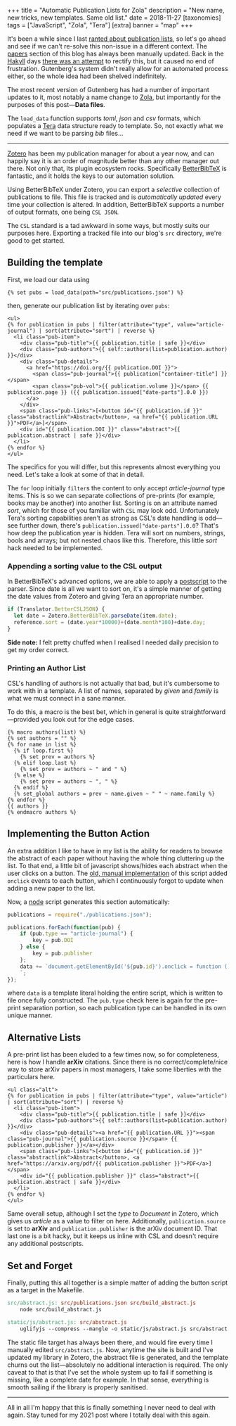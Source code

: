 +++
title = "Automatic Publication Lists for Zola"
description = "New name, new tricks, new templates. Same old list."
date = 2018-11-27
[taxonomies]
tags = ["JavaScript", "Zola", "Tera"]
[extra]
banner = "map"
+++

It's been a while since I last [ranted about publication lists](@/generating-a-publication-list-from-mulitple-ORCiDs.md), so let's go ahead and see if we can't re-solve this non-issue in a different context.
The [papers](/papers/) section of this blog has always been manually updated. Back in the [Hakyll](https://jaspervdj.be/hakyll/) days [there was an attempt](https://github.com/Libbum/AS-Hakyll/commit/28a471d594f31a80995ee06101fd6a2375b684ad) to rectify this, but it caused no end of frustration.
Gutenberg's system didn't really allow for an automated process either, so the whole idea had been shelved indefinitely.

<!-- more -->

The most recent version of Gutenberg has had a number of important updates to it, most notably a name change to [Zola](https://www.getzola.org/), but importantly for the purposes of this post&mdash;**Data files**.

The `load_data` function supports *toml*, *json* and *csv* formats, which populates a [Tera](https://tera.netlify.com/) data structure ready to template.
So, not exactly what we need if we want to be parsing *bib* files&hellip;

---

[Zotero](https://www.zotero.org/) has been my publication manager for about a year now, and can happily say it is an order of magnitude better than any other manager out there.
Not only that, its plugin ecosystem rocks.
Specifically [BetterBibTeX](https://www.zotero.org/) is fantastic, and it holds the keys to our automation solution.

Using BetterBibTeX under Zotero, you can export a *selective* collection of publications to file.
This file is tracked and is *automatically updated* every time your collection is altered.
In addition, BetterBibTeX supports a number of output formats, one being `CSL JSON`.

The `CSL` standard is a tad awkward in some ways, but mostly suits our purposes here.
Exporting a tracked file into our blog's `src` directory, we're good to get started.

## Building the template

First, we load our data using

```Jinja2
{% set pubs = load_data(path="src/publications.json") %}
```

then, generate our publication list by iterating over `pubs`:

```Jinja2
<ul>
{% for publication in pubs | filter(attribute="type", value="article-journal") | sort(attribute="sort") | reverse %}
  <li class="pub-item">
    <div class="pub-title">{{ publication.title | safe }}</div>
    <div class="pub-authors">{{ self::authors(list=publication.author) }}</div>
    <div class="pub-details">
      <a href="https://doi.org/{{ publication.DOI }}">
        <span class="pub-journal">{{ publication["container-title"] }}</span>
        <span class="pub-vol">{{ publication.volume }}</span> {{ publication.page }} ({{ publication.issued["date-parts"].0.0 }})
      </a>
    </div>
    <span class="pub-links">[<button id="{{ publication.id }}" class="abstractlink">Abstract</button>, <a href="{{ publication.URL }}">PDF</a>]</span>
    <div id="{{ publication.DOI }}" class="abstract">{{ publication.abstract | safe }}</div>
  </li>
{% endfor %}
</ul>
```

The specifics for you will differ, but this represents almost everything you need.
Let's take a look at some of that in detail.

The `for` loop initially `filter`s the content to only accept *article-journal* type items.
This is so we can separate collections of pre-prints (for example, books may be another) into another list.
Sorting is on an attribute named *sort*, which for those of you familiar with `CSL` may look odd.
Unfortunately Tera's sorting capabilities aren't as strong as CSL's date handling is odd&mdash;see further down, there's `publication.issued["date-parts"].0.0`?
That's how deep the publication year is hidden.
Tera will sort on numbers, strings, bools and arrays; but not nested chaos like this.
Therefore, this little *sort* hack needed to be implemented.

### Appending a sorting value to the CSL output

In BetterBibTeX's advanced options, we are able to apply a [postscript](https://retorque.re/zotero-better-bibtex/scripting/) to the parser.
Since date is all we want to sort on, it's a simple manner of getting the date values from Zotero and giving Tera an appropriate number.

```Typescript
if (Translator.BetterCSLJSON) {
  let date = Zotero.BetterBibTeX.parseDate(item.date);
  reference.sort = (date.year*10000)+(date.month*100)+date.day;
}
```

**Side note:** I felt pretty chuffed when I realised I needed daily precision to get my order correct.

### Printing an Author List

CSL's handling of authors is not actually that bad, but it's cumbersome to work with in a template.
A list of names, separated by *given* and *family* is what we must connect in a sane manner.

To do this, a macro is the best bet, which in general is quite straightforward&mdash;provided you look out for the edge cases.
```Jinja2
{% macro authors(list) %}
{% set authors = "" %}
{% for name in list %}
  {% if loop.first %}
    {% set prev = authors %}
  {% elif loop.last %}
    {% set prev = authors ~ " and " %}
  {% else %}
    {% set prev = authors ~ ", " %}
  {% endif %}
  {% set_global authors = prev ~ name.given ~ " " ~ name.family %}
{% endfor %}
{{ authors }}
{% endmacro authors %}
```
## Implementing the Button Action

An extra addition I like to have in my list is the ability for readers to browse the abstract of each paper without having the whole thing cluttering up the list.
To that end, a little bit of javascript shows/hides each abstract when the user clicks on a button.
The [old, manual implementation](https://github.com/Libbum/AxiomaticSemantics/blob/dd9b7a5117a01e9470bb855593c8dbb85f6265ec/src/abstract.js) of this script added `onclick` events to each button, which I continuously forgot to update when adding a new paper to the list.

Now, a [node](https://nodejs.org) script generates this section automatically:
```javascript
publications = require("./publications.json");

publications.forEach(function(pub) {
    if (pub.type == "article-journal") {
        key = pub.DOI
    } else {
        key = pub.publisher
    };
    data += `document.getElementById('${pub.id}').onclick = function () { showAbstract('${key}'); };
    `;
});
```

where `data` is a template literal holding the entire script, which is written to file once fully constructed.
The `pub.type` check here is again for the pre-print separation portion, so each publication type can be handled in its own unique manner.

## Alternative Lists

A pre-print list has been eluded to a few times now, so for completeness, here is how I handle **arXiv** citations.
Since there is no correct/complete/nice way to store arXiv papers in most managers, I take some liberties with the particulars here.

```Jinja2
<ul class="alt">
{% for publication in pubs | filter(attribute="type", value="article") | sort(attribute="sort") | reverse %}
  <li class="pub-item">
    <div class="pub-title">{{ publication.title | safe }}</div>
    <div class="pub-authors">{{ self::authors(list=publication.author) }}</div>
    <div class="pub-details"><a href="{{ publication.URL }}"><span class="pub-journal">{{ publication.source }}</span> {{ publication.publisher }}</a></div>
    <span class="pub-links">[<button id="{{ publication.id }}" class="abstractlink">Abstract</button>, <a href="https://arxiv.org/pdf/{{ publication.publisher }}">PDF</a>]</span>
    <div id="{{ publication.publisher }}" class="abstract">{{ publication.abstract | safe }}</div>
  </li>
{% endfor %}
</ul>
```

Same overall setup, although I set the *type* to *Document* in Zotero, which gives us *article* as a value to filter on here.
Additionally, `publication.source` is set to **arXiv** and `publication.publisher` is the arXiv document ID.
That last one is a bit hacky, but it keeps us inline with CSL and doesn't require any additional postscripts.

## Set and Forget

Finally, putting this all together is a simple matter of adding the button script as a target in the Makefile.

```Makefile
src/abstract.js: src/publications.json src/build_abstract.js
    node src/build_abstract.js

static/js/abstract.js: src/abstract.js
    uglifyjs --compress --mangle -o static/js/abstract.js src/abstract.js
```

The static file target has always been there, and would fire every time I manually edited `src/abstract.js`.
Now, anytime the site is built and I've updated my library in Zotero, the abstract file is generated, and the template churns out the list&mdash;absolutely no additional interaction is required.
The only caveat to that is that I've set the whole system up to fail if something is missing, like a complete date for example.
In that sense, everything is smooth sailing if the library is properly sanitised.

---

All in all I'm happy that this is finally something I never need to deal with again.
Stay tuned for my 2021 post where I totally deal with this again.
